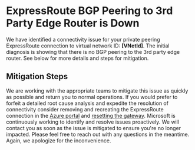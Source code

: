 <properties
pageTitle="Express Route BGP Peering To Non-MSEE Peer Is Down"
description="Express Route BGP Peering To Non-MSEE Peer Is Down"
infoBubbleText="Issues with your ExpressRoute were detected. See details on the right."
service="microsoft.network"
resource="ExpressRoute"
authors=""
displayOrder="10"
articleId="ExRVNetGatewayBgpPeeringToNonMseePeerIsDownInsight"
diagnosticScenario="ExRVNetGatewayBgpPeeringToNonMseePeerIsDownInsight"
selfHelpType="Diagnostics"
supportTopicIds=""
resourceTags="windows"
productPesIds=""
cloudEnvironments="Public"
/>
# ExpressRoute BGP Peering to 3rd Party Edge Router is Down
<!--issueDescription-->
We have identified a connectivity issue for your private peering ExpressRoute connection to virtual network ID: **<!--$VNetId-->[VNetId]<!--/$VNetId-->**. The initial diagnosis is showing that there is no BGP peering to the 3rd party edge router. See below for more details and steps for mitigation.
<!--/issueDescription-->
## **Mitigation Steps**
We are working with the appropriate teams to mitigate this issue as quickly as possible and return you to normal operations. If you would prefer to forfeit a detailed root cause analysis and expedite the resolution of connectivity consider removing and recreating the ExpressRoute connection in the [Azure portal](http://portal.azure.com) and [resetting the gateway](https://docs.microsoft.com/azure/vpn-gateway/vpn-gateway-resetgw-classic). 
 Microsoft is continuously working to identify and resolve issues proactively.  We will contact you as soon as the issue is mitigated to ensure you're no longer impacted.  Please feel free to reach out with any questions in the meantime.  Again, we apologize for the inconvenience. 
